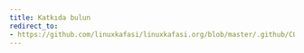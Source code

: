 ```yaml
---
title: Katkıda bulun
redirect_to:
- https://github.com/linuxkafasi/linuxkafasi.org/blob/master/.github/CONTRIBUTING.md
---
```

